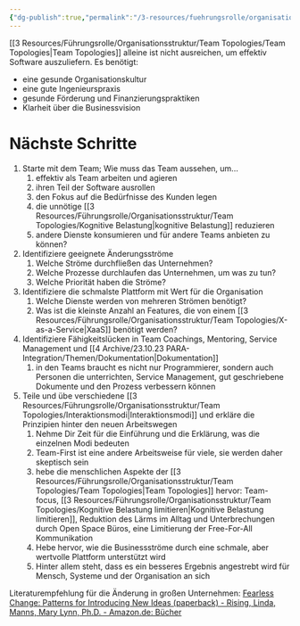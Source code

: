 ```yaml
---
{"dg-publish":true,"permalink":"/3-resources/fuehrungsrolle/organisationsstruktur/team-topologies/einfuehrung-und-naechste-schritte/","created":"2024-04-28T16:12:14.592+02:00","updated":"2024-04-29T07:29:26.993+02:00"}
---
```



[[3 Resources/Führungsrolle/Organisationsstruktur/Team Topologies/Team Topologies\|Team Topologies]] alleine ist nicht ausreichen, um effektiv Software auszuliefern. Es benötigt:
- eine gesunde Organisationskultur
- eine gute Ingenieurspraxis
- gesunde Förderung und Finanzierungspraktiken
- Klarheit über die Businessvision

# Nächste Schritte

1. Starte mit dem Team; Wie muss das Team aussehen, um...
	1. effektiv als Team arbeiten und agieren
	2. ihren Teil der Software ausrollen
	3. den Fokus auf die Bedürfnisse des Kunden legen
	4. die unnötige [[3 Resources/Führungsrolle/Organisationsstruktur/Team Topologies/Kognitive Belastung\|kognitive Belastung]] reduzieren
	5. andere Dienste konsumieren und für andere Teams anbieten zu können?
2. Identifiziere geeignete Änderungsströme
	1. Welche Ströme durchfließen das Unternehmen?
	2. Welche Prozesse durchlaufen das Unternehmen, um was zu tun?
	3.  Welche Priorität haben die Ströme?
3. Identifiziere die schmalste Plattform mit Wert für die Organisation
	1. Welche Dienste werden von mehreren Strömen benötigt?
	2. Was ist die kleinste Anzahl an Features, die von einem [[3 Resources/Führungsrolle/Organisationsstruktur/Team Topologies/X-as-a-Service\|XaaS]] benötigt werden?
4. Identifiziere Fähigkeitslücken in Team Coachings, Mentoring, Service Management und [[4 Archive/23.10.23 PARA-Integration/Themen/Dokumentation\|Dokumentation]]
	1. in den Teams braucht es nicht nur Programmierer, sondern auch Personen die unterrichten, Service Management, gut geschriebene Dokumente und den Prozess verbessern können
5. Teile und übe verschiedene [[3 Resources/Führungsrolle/Organisationsstruktur/Team Topologies/Interaktionsmodi\|Interaktionsmodi]] und erkläre die Prinzipien hinter den neuen Arbeitswegen
	1. Nehme Dir Zeit für die Einführung und die Erklärung, was die einzelnen Modi bedeuten
	2. Team-First ist eine andere Arbeitsweise für viele, sie werden daher skeptisch sein
	3. hebe die menschlichen Aspekte der [[3 Resources/Führungsrolle/Organisationsstruktur/Team Topologies/Team Topologies\|Team Topologies]] hervor: Team-focus, [[3 Resources/Führungsrolle/Organisationsstruktur/Team Topologies/Kognitive Belastung limitieren\|Kognitive Belastung limitieren]], Reduktion des Lärms im Alltag und Unterbrechungen durch Open Space Büros, eine Limitierung der Free-For-All Kommunikation
	4. Hebe hervor, wie die Businessströme durch eine schmale, aber wertvolle Plattform unterstützt wird
	5. Hinter allem steht, dass es ein besseres Ergebnis angestrebt wird für Mensch, Systeme und der Organisation an sich

Literaturempfehlung für die Änderung in großen Unternehmen: [Fearless Change: Patterns for Introducing New Ideas (paperback) - Rising, Linda, Manns, Mary Lynn, Ph.D. - Amazon.de: Bücher](https://www.amazon.de/Fearless-Change-Patterns-Introducing-paperback/dp/0134395255)
